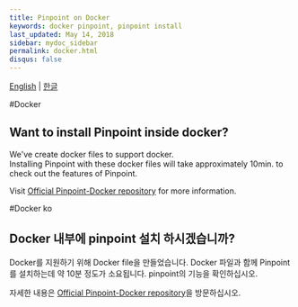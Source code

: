```yaml
---
title: Pinpoint on Docker
keywords: docker pinpoint, pinpoint install
last_updated: May 14, 2018
sidebar: mydoc_sidebar
permalink: docker.html
disqus: false
---
```


[English](#Docker) | [한글](#Docker-ko)

#Docker
## Want to install Pinpoint inside docker?

We've create docker files to support docker.  
Installing Pinpoint with these docker files will take approximately 10min. to check out the features of Pinpoint.

Visit [Official Pinpoint-Docker repository](https://github.com/naver/pinpoint-docker) for more information.

#Docker ko
## Docker 내부에 pinpoint  설치 하시겠습니까?

Docker를 지원하기 위해 Docker file을 만들었습니다.
Docker 파일과 함께 Pinpoint를 설치하는데 약 10분 정도가 소요됩니다. pinpoint의 기능을 확인하십시오.

자세한 내용은 [Official Pinpoint-Docker repository](https://github.com/naver/pinpoint-docker)을 방문하십시오.

